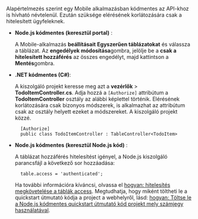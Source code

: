 
Alapértelmezés szerint egy Mobile alkalmazásban kódmentes az API-khoz is hívható névtelenül. Ezután szüksége elérésének korlátozására csak a hitelesített ügyfeleknek.  

+ **Node.js kódmentes (keresztül portal)** :  
    
    A Mobile-alkalmazás **beállításait** **Egyszerűen táblázatokat** és válassza a táblázat. Az **engedélyek módosítása**gombra, jelölje be a **csak a hitelesített hozzáférés** az összes engedélyt, majd kattintson a **Mentés**gombra. 

+ **.NET kódmentes (C#)**:  

    A kiszolgáló projekt keresse meg azt a **vezérlők** > **TodoItemController.cs**. Adja hozzá a `[Authorize]` attribútum a **TodoItemController** osztály az alábbi képlettel történik. Elérésének korlátozására csak bizonyos módszerek, is alkalmazhat az attribútum csak az osztály helyett ezeket a módszereket. A kiszolgáló projekt közzé.


        [Authorize]
        public class TodoItemController : TableController<TodoItem>

+ **Node.js kódmentes (keresztül Node.js kód)** :  
    
    A táblázat hozzáférés hitelesítést igényel, a Node.js kiszolgáló parancsfájl a következő sor hozzáadása:


        table.access = 'authenticated';

    Ha további információra kíváncsi, olvassa el [hogyan: hitelesítés megkövetelése a táblák access](../articles/app-service-mobile/app-service-mobile-node-backend-how-to-use-server-sdk.md#howto-tables-auth). Megtudhatja, hogy miként töltheti le a quickstart útmutató kódja a project a webhelyről, lásd: [hogyan: Töltse le a Node.js kódmentes quickstart útmutató kód projekt mely számjegy használatával](../articles/app-service-mobile/app-service-mobile-node-backend-how-to-use-server-sdk.md#download-quickstart).

